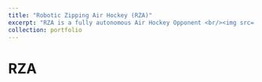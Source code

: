 ```yaml
---
title: "Robotic Zipping Air Hockey (RZA)"
excerpt: "RZA is a fully autonomous Air Hockey Opponent <br/><img src='/images/michelle_ai.png'>"
collection: portfolio
---
```


# RZA
